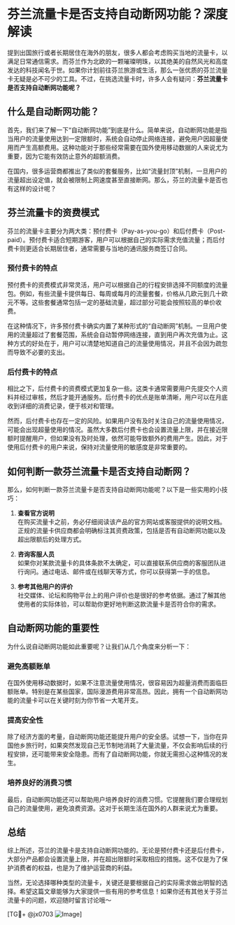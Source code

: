 # 芬兰流量卡是否支持自动断网功能？深度解读

提到出国旅行或者长期居住在海外的朋友，很多人都会考虑购买当地的流量卡，以满足日常通信需求。而芬兰作为北欧的一颗璀璨明珠，以其绝美的自然风光和高度发达的科技闻名于世。如果你计划前往芬兰旅游或生活，那么一张优质的芬兰流量卡无疑是必不可少的工具。不过，在挑选流量卡时，许多人会有疑问：**芬兰流量卡是否支持自动断网功能呢？**

## 什么是自动断网功能？

首先，我们来了解一下“自动断网功能”到底是什么。简单来说，自动断网功能是指当用户的流量使用达到一定限额时，系统会自动停止网络连接，避免用户因超量使用而产生高额费用。这种功能对于那些经常需要在国外使用移动数据的人来说尤为重要，因为它能有效防止意外的超额消费。

在国内，很多运营商都推出了类似的套餐服务，比如“流量封顶”机制，一旦用户的流量超出设定值，就会被限制上网速度甚至直接断网。那么，芬兰的流量卡是否也有这样的设计呢？

## 芬兰流量卡的资费模式

芬兰的流量卡主要分为两大类：预付费卡（Pay-as-you-go）和后付费卡（Post-paid）。预付费卡适合短期游客，用户可以根据自己的实际需求充值流量；而后付费卡则更适合长期居住者，通常需要与当地的通讯服务商签订合同。

### 预付费卡的特点

预付费卡的资费模式非常灵活，用户可以根据自己的行程安排选择不同额度的流量包。例如，有些流量卡提供每日、每周或每月的流量套餐，价格从几欧元到几十欧元不等。这些套餐通常包括一定的基础流量，超过部分可能会按照较高的单价收费。

在这种情况下，许多预付费卡确实内置了某种形式的“自动断网”机制。一旦用户使用的流量超过了套餐范围，系统会自动暂停网络连接，直到用户再次充值为止。这种方式的好处在于，用户可以清楚地知道自己的流量使用情况，并且不会因为疏忽而导致不必要的支出。

### 后付费卡的特点

相比之下，后付费卡的资费模式更加复杂一些。这类卡通常需要用户先提交个人资料并经过审核，然后才能开通服务。后付费卡的优点是账单清晰，用户可以在月底收到详细的消费记录，便于核对和管理。

然而，后付费卡也存在一定的风险。如果用户没有及时关注自己的流量使用情况，可能会出现超量使用的情况。虽然大多数后付费卡也会设置流量上限，并在接近限额时提醒用户，但如果没有及时处理，依然可能导致额外的费用产生。因此，对于使用后付费卡的用户来说，保持对流量使用的敏感度是非常重要的。

## 如何判断一款芬兰流量卡是否支持自动断网？

那么，如何判断一款芬兰流量卡是否支持自动断网功能呢？以下是一些实用的小技巧：

1. **查看官方说明**  
   在购买流量卡之前，务必仔细阅读该产品的官方网站或客服提供的说明文档。正规的流量卡供应商都会明确标注其资费政策，包括是否有自动断网功能以及超出限额后的处理方式。

2. **咨询客服人员**  
   如果你对某款流量卡的具体条款不太确定，可以直接联系供应商的客服团队进行询问。通过电话、邮件或在线聊天等方式，你可以获得第一手的信息。

3. **参考其他用户的评价**  
   社交媒体、论坛和购物平台上的用户评价也是很好的参考依据。通过了解其他使用者的实际体验，可以帮助你更好地判断这款流量卡是否符合你的需求。

## 自动断网功能的重要性

为什么说自动断网功能如此重要呢？让我们从几个角度来分析一下：

### 避免高额账单

在国外使用移动数据时，如果不注意流量使用情况，很容易因为超量消费而面临巨额账单。特别是在某些国家，国际漫游费用非常高昂。因此，拥有一个自动断网功能的流量卡可以在关键时刻为你节省一大笔开支。

### 提高安全性

除了经济方面的考量，自动断网功能还能提升用户的安全感。试想一下，当你在异国他乡旅行时，如果突然发现自己无节制地消耗了大量流量，不仅会影响后续的行程安排，还可能带来安全隐患。而有了自动断网功能，你就无需担心这种情况的发生。

### 培养良好的消费习惯

最后，自动断网功能还可以帮助用户培养良好的消费习惯。它提醒我们要合理规划自己的流量使用，避免浪费资源。这对于长期生活在国外的人群来说尤为重要。

## 总结

综上所述，芬兰的流量卡是支持自动断网功能的。无论是预付费卡还是后付费卡，大部分产品都会设置流量上限，并在超出限额时采取相应的措施。这不仅是为了保护消费者的权益，也是为了维护运营商的利益。

当然，无论选择哪种类型的流量卡，关键还是要根据自己的实际需求做出明智的选择。希望这篇文章能够为大家提供一些有用的参考信息！如果你还有其他关于芬兰流量卡的问题，欢迎随时留言讨论哦～

[TG💪+ @jx0703 ![Image](https://github.com/user-attachments/assets/dbca1d08-cadb-493c-b0ec-ad6f7a83f270)]